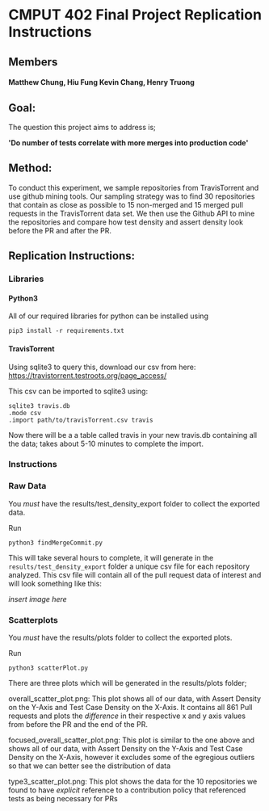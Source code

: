 # CMPUT 402 Final Project Replication Instructions
## Members
#### Matthew Chung, Hiu Fung Kevin Chang, Henry Truong

## Goal:
The question this project aims to address is; 

**'Do number of tests correlate with more merges into production code'**

## Method:
To conduct this experiment, we sample repositories from TravisTorrent and use github mining tools. Our sampling strategy was to find 30 repositories that contain as close as possible to 15 non-merged and 15 merged pull requests in the TravisTorrent data set. We then use the Github API to mine the repositories and compare how test density and assert density look before the PR and after the PR.

## Replication Instructions: 

### Libraries

#### Python3

All of our required libraries for python can be installed using 
```
pip3 install -r requirements.txt
```

#### TravisTorrent
Using sqlite3 to query this, download our csv from here: https://travistorrent.testroots.org/page_access/

This csv can be imported to sqlite3 using:  
```
sqlite3 travis.db
.mode csv
.import path/to/travisTorrent.csv travis
```
Now there will be a a table called travis in your new travis.db containing all the data; takes about 5-10 minutes to complete the import.  

### Instructions 

### Raw Data
You *must* have the results/test_density_export folder to collect the exported data.

Run
```
python3 findMergeCommit.py
```
This will take several hours to complete, it will generate in the `results/test_density_export` folder a unique csv file for each repository analyzed. This csv file will contain all of the pull request data of interest and will look something like this:

*insert image here*

### Scatterplots
You *must* have the results/plots folder to collect the exported plots.

Run
```
python3 scatterPlot.py 
```
There are three plots which will be generated in the results/plots folder;

overall_scatter_plot.png: This plot shows all of our data, with Assert Density on the Y-Axis and Test Case Density on the X-Axis. It contains all 861 Pull requests and plots the *difference* in their respective x and y axis values from before the PR and the end of the PR.

focused_overall_scatter_plot.png: This plot is similar to the one above and shows all of our data, with Assert Density on the Y-Axis and Test Case Density on the X-Axis, however it excludes some of the egregious outliers so that we can better see the distribution of data

type3_scatter_plot.png: This plot shows the data for the 10 repositories we found to have *explicit* reference to a contribution policy that referenced tests as being necessary for PRs
